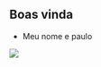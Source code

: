 ## Boas vinda

- Meu nome e paulo

![](https://media1.tenor.com/m/rwnSWU3McyoAAAAC/kakashi-naruto.gif)
